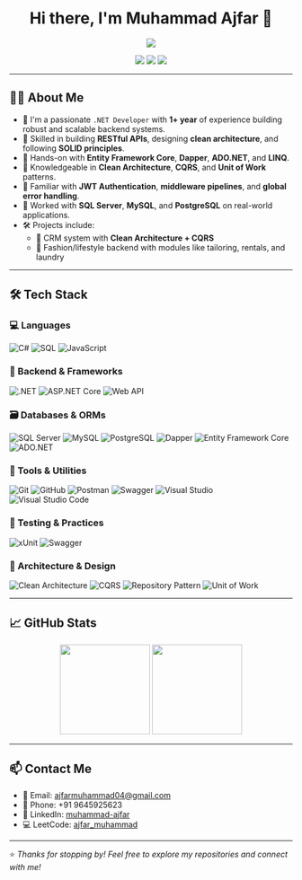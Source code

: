 <h1 align="center">Hi there, I'm Muhammad Ajfar 👋</h1>

<p align="center">
  <img src="https://readme-typing-svg.herokuapp.com/?lines=.NET+Developer;Backend+Engineer;Clean+Architecture+Practitioner;Open+Source+Enthusiast&center=true&width=500&height=50" />
</p>

<p align="center">
  <a href="mailto:ajfarmuhammad04@gmail.com"><img src="https://img.shields.io/badge/Email-ajfarmuhammad04%40gmail.com-D14836?style=flat&logo=gmail&logoColor=white" /></a>
  <a href="https://www.linkedin.com/in/muhammad-ajfar"><img src="https://img.shields.io/badge/LinkedIn-Muhammad%20Ajfar-0077B5?style=flat&logo=linkedin&logoColor=white" /></a>
  <a href="https://leetcode.com/ajfar_muhammad"><img src="https://img.shields.io/badge/LeetCode-ajfar_muhammad-orange?style=flat&logo=leetcode&logoColor=white" /></a>
</p>

---

## 👨‍💻 About Me

- 💼 I'm a passionate `.NET Developer` with **1+ year** of experience building robust and scalable backend systems.
- 🧰 Skilled in building **RESTful APIs**, designing **clean architecture**, and following **SOLID principles**.
- 🧱 Hands-on with **Entity Framework Core**, **Dapper**, **ADO.NET**, and **LINQ**.
- 🧠 Knowledgeable in **Clean Architecture**, **CQRS**, and **Unit of Work** patterns.
- 🔐 Familiar with **JWT Authentication**, **middleware pipelines**, and **global error handling**.
- 💾 Worked with **SQL Server**, **MySQL**, and **PostgreSQL** on real-world applications.
- 🛠️ Projects include:
  - 🎯 CRM system with **Clean Architecture + CQRS**
  - 👔 Fashion/lifestyle backend with modules like tailoring, rentals, and laundry

---

## 🛠️ Tech Stack

### 💻 Languages
![C#](https://img.shields.io/badge/C%23-239120?logo=c-sharp&logoColor=white)
![SQL](https://img.shields.io/badge/SQL-4479A1?logo=mysql&logoColor=white)
![JavaScript](https://img.shields.io/badge/JavaScript-F7DF1E?logo=javascript&logoColor=black)

### 🚀 Backend & Frameworks
![.NET](https://img.shields.io/badge/.NET-512BD4?logo=dotnet&logoColor=white)
![ASP.NET Core](https://img.shields.io/badge/ASP.NET_Core-512BD4?logo=dotnet&logoColor=white)
![Web API](https://img.shields.io/badge/Web%20API-00599C?logo=dotnet&logoColor=white)

### 🗃️ Databases & ORMs
![SQL Server](https://img.shields.io/badge/SQL_Server-CC2927?logo=microsoft-sql-server&logoColor=white)
![MySQL](https://img.shields.io/badge/MySQL-4479A1?logo=mysql&logoColor=white)
![PostgreSQL](https://img.shields.io/badge/PostgreSQL-336791?logo=postgresql&logoColor=white)
![Dapper](https://img.shields.io/badge/Dapper-0080C5?logo=data&logoColor=white)
![Entity Framework Core](https://img.shields.io/badge/Entity_Framework_Core-6DB33F?logo=entity-framework&logoColor=white)
![ADO.NET](https://img.shields.io/badge/ADO.NET-800000?logo=database&logoColor=white)

### 🧰 Tools & Utilities
![Git](https://img.shields.io/badge/Git-F05032?logo=git&logoColor=white)
![GitHub](https://img.shields.io/badge/GitHub-181717?logo=github&logoColor=white)
![Postman](https://img.shields.io/badge/Postman-FF6C37?logo=postman&logoColor=white)
![Swagger](https://img.shields.io/badge/Swagger-85EA2D?logo=swagger&logoColor=black)
![Visual Studio](https://img.shields.io/badge/Visual_Studio-5C2D91?logo=visual-studio&logoColor=white)
![Visual Studio Code](https://img.shields.io/badge/VS_Code-007ACC?logo=visual-studio-code&logoColor=white)

### 🧪 Testing & Practices
![xUnit](https://img.shields.io/badge/xUnit-007ACC?logo=.net&logoColor=white)
![Swagger](https://img.shields.io/badge/API_Documentation-Swagger-85EA2D?logo=swagger&logoColor=black)

### 🧱 Architecture & Design
![Clean Architecture](https://img.shields.io/badge/Clean%20Architecture-%2300C853.svg?logo=data&logoColor=white)
![CQRS](https://img.shields.io/badge/CQRS-%23007ACC.svg?logo=databricks&logoColor=white)
![Repository Pattern](https://img.shields.io/badge/Repository%20Pattern-%23FF6F00?logo=codeforces&logoColor=white)
![Unit of Work](https://img.shields.io/badge/Unit%20of%20Work-%23007ACC?logo=files&logoColor=white)

---

## 📈 GitHub Stats

<p align="center">
  <img src="https://github-readme-stats.vercel.app/api?username=Muhammad-Ajfar&show_icons=true&theme=github_dark&hide_title=true" height="160" />
  <img src="https://github-readme-stats.vercel.app/api/top-langs/?username=Muhammad-Ajfar&layout=compact&theme=github_dark" height="160" />
</p>

---

## 📫 Contact Me

- 📧 Email: [ajfarmuhammad04@gmail.com](mailto:ajfarmuhammad04@gmail.com)
- 📱 Phone: +91 9645925623
- 🔗 LinkedIn: [muhammad-ajfar](https://www.linkedin.com/in/muhammad-ajfar)
- 💻 LeetCode: [ajfar_muhammad](https://leetcode.com/ajfar_muhammad)

---

⭐ *Thanks for stopping by! Feel free to explore my repositories and connect with me!*
